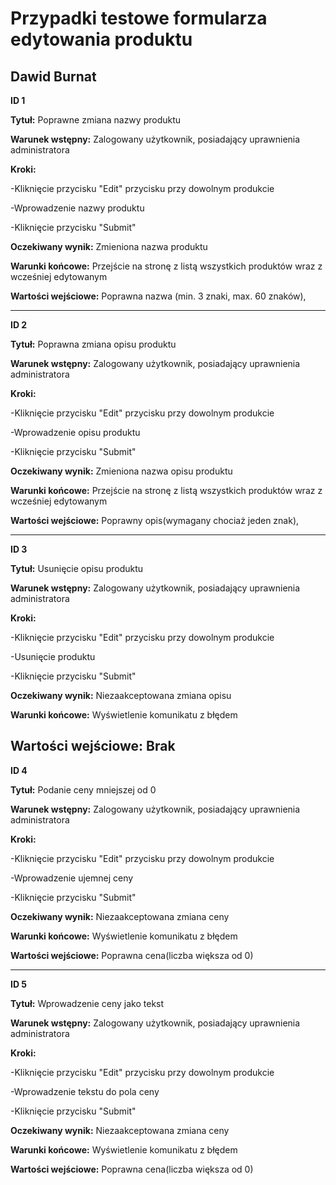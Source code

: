 # Przypadki testowe formularza edytowania produktu

## Dawid Burnat


**ID 1**

**Tytuł:** Poprawne zmiana nazwy produktu

**Warunek wstępny:** Zalogowany użytkownik, posiadający uprawnienia administratora

**Kroki:**

-Kliknięcie przycisku "Edit" przycisku przy dowolnym produkcie

-Wprowadzenie nazwy produktu

-Kliknięcie przycisku "Submit"

**Oczekiwany wynik:** Zmieniona nazwa produktu 

**Warunki końcowe:** Przejście na stronę z listą wszystkich produktów wraz z wcześniej edytowanym

**Wartości wejściowe:** Poprawna nazwa (min. 3 znaki, max. 60 znaków), 

---

**ID 2**


**Tytuł:** Poprawna zmiana opisu produktu

**Warunek wstępny:** Zalogowany użytkownik, posiadający uprawnienia administratora

**Kroki:**

-Kliknięcie przycisku "Edit" przycisku przy dowolnym produkcie

-Wprowadzenie opisu produktu

-Kliknięcie przycisku "Submit"

**Oczekiwany wynik:** Zmieniona nazwa opisu produktu 

**Warunki końcowe:** Przejście na stronę z listą wszystkich produktów wraz z wcześniej edytowanym

**Wartości wejściowe:** Poprawny opis(wymagany chociaż jeden znak), 

---

**ID 3**

**Tytuł:** Usunięcie opisu produktu

**Warunek wstępny:** Zalogowany użytkownik, posiadający uprawnienia administratora

**Kroki:**

-Kliknięcie przycisku "Edit" przycisku przy dowolnym produkcie

-Usunięcie produktu

-Kliknięcie przycisku "Submit"

**Oczekiwany wynik:** Niezaakceptowana zmiana opisu 

**Warunki końcowe:** Wyświetlenie komunikatu z błędem

**Wartości wejściowe:** Brak
---

**ID 4**

**Tytuł:** Podanie ceny mniejszej od 0

**Warunek wstępny:** Zalogowany użytkownik, posiadający uprawnienia administratora

**Kroki:**

-Kliknięcie przycisku "Edit" przycisku przy dowolnym produkcie

-Wprowadzenie ujemnej ceny

-Kliknięcie przycisku "Submit"

**Oczekiwany wynik:** Niezaakceptowana zmiana ceny

**Warunki końcowe:** Wyświetlenie komunikatu z błędem

**Wartości wejściowe:** Poprawna cena(liczba większa od 0)

---

**ID 5**

**Tytuł:** Wprowadzenie ceny jako tekst

**Warunek wstępny:** Zalogowany użytkownik, posiadający uprawnienia administratora

**Kroki:**

-Kliknięcie przycisku "Edit" przycisku przy dowolnym produkcie

-Wprowadzenie tekstu do pola ceny

-Kliknięcie przycisku "Submit"

**Oczekiwany wynik:** Niezaakceptowana zmiana ceny

**Warunki końcowe:** Wyświetlenie komunikatu z błędem

**Wartości wejściowe:** Poprawna cena(liczba większa od 0)
